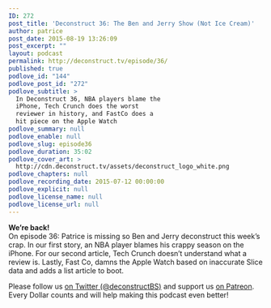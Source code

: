 ```yaml
---
ID: 272
post_title: 'Deconstruct 36: The Ben and Jerry Show (Not Ice Cream)'
author: patrice
post_date: 2015-08-19 13:26:09
post_excerpt: ""
layout: podcast
permalink: http://deconstruct.tv/episode/36/
published: true
podlove_id: "144"
podlove_post_id: "272"
podlove_subtitle: >
  In Deconstruct 36, NBA players blame the
  iPhone, Tech Crunch does the worst
  reviewer in history, and FastCo does a
  hit piece on the Apple Watch
podlove_summary: null
podlove_enable: null
podlove_slug: episode36
podlove_duration: 35:02
podlove_cover_art: >
  http://cdn.deconstruct.tv/assets/deconstruct_logo_white.png
podlove_chapters: null
podlove_recording_date: 2015-07-12 00:00:00
podlove_explicit: null
podlove_license_name: null
podlove_license_url: null
---
```

<p>
<strong>We’re back!</strong><br />On episode 36: Patrice is missing so Ben and Jerry deconstruct this week’s crap.  In our first story, an NBA player blames his crappy season on the iPhone.  For our second article, Tech Crunch doesn’t understand what a review is.  Lastly, Fast Co, damns the Apple Watch based on inaccurate Slice data and adds a list article to boot.
</p>
<p>Please follow us <a href="http://twitter.com/deconstructBS">on Twitter (@deconstructBS)</a> and support us <a href="http://patreon.com/deconstruct">on Patreon</a>. Every Dollar counts and will help making this podcast even better!
</p>